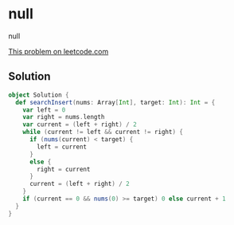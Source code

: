 # null

null

[This problem on leetcode.com](https://leetcode.com/problems/search-insert-position)

## Solution

```scala
object Solution {
  def searchInsert(nums: Array[Int], target: Int): Int = {
    var left = 0
    var right = nums.length
    var current = (left + right) / 2
    while (current != left && current != right) {
      if (nums(current) < target) {
        left = current
      }
      else {
        right = current
      }
      current = (left + right) / 2
    }
    if (current == 0 && nums(0) >= target) 0 else current + 1
  }
}
```
